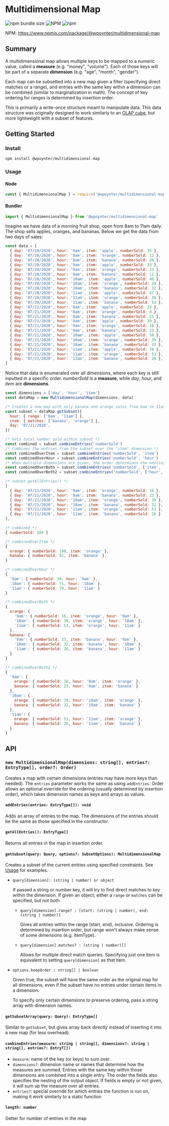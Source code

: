 # Multidimensional Map

![npm bundle size](https://img.shields.io/bundlephobia/min/@wpoynter/multidimensional-map?style=flat-square)
![NPM](https://img.shields.io/npm/l/@wpoynter/multidimensional-map?style=flat-square)
![npm](https://img.shields.io/npm/v/@wpoynter/multidimensional-map?style=flat-square)

NPM: <https://www.npmjs.com/package/@wpoynter/multidimensional-map>

## Summary

A multidimensional map allows multiple keys to be mapped to a numeric value, called a **measure** (e.g. "money", "volume"). Each of those keys will be part of a separate **dimension** (e.g. "age", "month", "gender").

Each map can be subsetted into a new map given a filter (specifying direct matches or a range), and entries with the same key within a dimension can be combined (similar to marginalization in math).  The concept of key ordering for ranges is determined by insertion order.

This is primarily a write-once structure meant to manipulate data. This data structure was originally designed to work similarly to an [OLAP cube](https://en.wikipedia.org/wiki/OLAP_cube), but more lightweight with a subset of features.

## Getting Started

### Install

```bash
npm install @wpoynter/multidimensional-map
```

### Usage

#### Node

```javascript
const { MultidimensionalMap } = require('@wpoynter/multidimensional-map')
```

#### Bundler

```javascript
import { MultidimensionalMap } from '@wpoynter/multidimensional-map'
```

Imagine we have data of a morning fruit shop, open from 8am to 11am daily. The shop sells apples, oranges, and bananas. Below we get the data from two days of sales:

```javascript
const data = [
  { day: '07/20/2020', hour: '8am', item: 'apple', numberSold: 35 },
  { day: '07/20/2020', hour: '8am', item: 'orange', numberSold: 12 },
  { day: '07/20/2020', hour: '8am', item: 'banana', numberSold: 26 },
  { day: '07/20/2020', hour: '9am', item: 'apple', numberSold: 33 },
  { day: '07/20/2020', hour: '9am', item: 'orange', numberSold: 23 },
  { day: '07/20/2020', hour: '9am', item: 'banana', numberSold: 11 },
  { day: '07/20/2020', hour: '10am', item: 'apple', numberSold: 46 },
  { day: '07/20/2020', hour: '10am', item: 'orange', numberSold: 34 },
  { day: '07/20/2020', hour: '10am', item: 'banana', numberSold: 32 },
  { day: '07/20/2020', hour: '11am', item: 'apple', numberSold: 67 },
  { day: '07/20/2020', hour: '11am', item: 'orange', numberSold: 36 },
  { day: '07/20/2020', hour: '11am', item: 'banana', numberSold: 54 },
  { day: '07/21/2020', hour: '8am', item: 'apple', numberSold: 25 },
  { day: '07/21/2020', hour: '8am', item: 'orange', numberSold: 8 },
  { day: '07/21/2020', hour: '8am', item: 'banana', numberSold: 21 },
  { day: '07/21/2020', hour: '9am', item: 'apple', numberSold: 20 },
  { day: '07/21/2020', hour: '9am', item: 'orange', numberSold: 16 },
  { day: '07/21/2020', hour: '9am', item: 'banana', numberSold: 23 },
  { day: '07/21/2020', hour: '10am', item: 'apple', numberSold: 50 },
  { day: '07/21/2020', hour: '10am', item: 'orange', numberSold: 39 },
  { day: '07/21/2020', hour: '10am', item: 'banana', numberSold: 32 },
  { day: '07/21/2020', hour: '11am', item: 'apple', numberSold: 78 },
  { day: '07/21/2020', hour: '11am', item: 'orange', numberSold: 53 },
  { day: '07/21/2020', hour: '11am', item: 'banana', numberSold: 26 },
]
```

Notice that data is enumerated over all dimensions, where each key is still inputted in a specific order. *numberSold* is a **measure**, while *day*, *hour*, and *item* are **dimensions**.

```javascript
const dimensions = ['day', 'hour', 'item']
const dataMap = new MultidimensionalMap(dimensions, data)

/* Creates a new map with only banana and orange sales from 9am to 11am on 07/21/2020 */
const subset = dataMap.getSubset({
  hour: { range: ['9am', '11am'] },
  item: { matches: ['banana', 'orange'] },
  day: '07/21/2020',
})

/* Gets total number sold within subset */
const combined = subset.combineEntries('numberSold')
/* Combines the entries from the subset over the "item" dimension */
const combinedOverItem = subset.combineEntries('numberSold', 'item')
const combinedOverHour = subset.combineEntries('numberSold', 'hour')
/* When multiple dimensions are given, the order determines the nesting of the output object */
const combinedOverBoth = subset.combineEntries('numberSold', ['item', 'hour'])
const combinedOverBoth2 = subset.combineEntries('numberSold', ['hour', 'item'])

```

```javascript
/* subset.getAllEntries() */
[
  { day: '07/21/2020', hour: '9am', item: 'orange', numberSold: 16 },
  { day: '07/21/2020', hour: '9am', item: 'banana', numberSold: 23 },
  { day: '07/21/2020', hour: '10am', item: 'orange', numberSold: 39 },
  { day: '07/21/2020', hour: '10am', item: 'banana', numberSold: 32 },
  { day: '07/21/2020', hour: '11am', item: 'orange', numberSold: 53 },
  { day: '07/21/2020', hour: '11am', item: 'banana', numberSold: 26 }
],

/* combined */
{ numberSold: 189 }

/* combinedOverItem */
{
  orange: { numberSold: 108, item: 'orange' },
  banana: { numberSold: 81, item: 'banana' },
}

/* combinedOverHour */
{
  '9am': { numberSold: 39, hour: '9am' },
  '10am': { numberSold: 71, hour: '10am' },
  '11am': { numberSold: 79, hour: '11am' }
}

/* combinedOverBoth */
{
  orange: {
    '9am': { numberSold: 16, item: 'orange', hour: '9am' },
    '10am': { numberSold: 39, item: 'orange', hour: '10am' },
    '11am': { numberSold: 53, item: 'orange', hour: '11am' }
  },
  banana: {
    '9am': { numberSold: 23, item: 'banana', hour: '9am' },
    '10am': { numberSold: 32, item: 'banana', hour: '10am' },
    '11am': { numberSold: 26, item: 'banana', hour: '11am' }
  }
}

/* combinedOverBoth2 */
{
  '9am': {
    orange: { numberSold: 16, hour: '9am', item: 'orange' },
    banana: { numberSold: 23, hour: '9am', item: 'banana' }
  },
  '10am': {
    orange: { numberSold: 39, hour: '10am', item: 'orange' },
    banana: { numberSold: 32, hour: '10am', item: 'banana' }
  },
  '11am': {
    orange: { numberSold: 53, hour: '11am', item: 'orange' },
    banana: { numberSold: 26, hour: '11am', item: 'banana' }
  }
}
```

## API

### `new MultidimensionalMap(dimensions: string[], entries?: EntryType[], order?: Order)`

Creates a map with certain dimensions (entries may have more keys than needed). The `entries` parameter works the same as using `addEntries`. Order allows an optional override for the ordering (usually determined by insertion order), which takes dimension names as keys and arrays as values.

#### `addEntries(entries: EntryType[]): void`

  Adds an array of entries to the map. The dimensions of the entries should be the same as those specified in the constructor.

#### `getAllEntries(): EntryType[]`

  Returns all entries in the map in insertion order.

#### `getSubset(query: Query, options?: SubsetOptions): MultidimensionalMap`

  Creates a subset of the current entries using specified constraints. See [Usage](#usage) for examples.

- `query[dimension]: (string | number) or object`

  If passed a string or number key, it will try to find direct matches to key within the dimension. If given an object, either a `range` or `matches` can be specified, but not both.
  
  - `query[dimension].range? : [start: (string | number), end: (string | number)]`

    Gives all entries within the range (start, end), inclusive. Ordering is determined by insertion order, but range won't always make sense of some dimensions (e.g. itemType).

  - `query[dimension].matches? : (string | number)[]`

    Allows for multiple direct match queries. Specifying just one item is equivalent to setting `query[dimension]` as that item.

- `options.keepOrder : string[] | boolean`

  Given true, the subset will have the same order as the original map for all dimensions, even if the subset have no entries under certain items in a dimension.

  To specify only certain dimensions to preserve ordering, pass a string array with dimension names.

#### `getSubsetArray(query: Query): EntryType[]`

  Similar to `getSubset`, but gives array back directly instead of inserting it into a new map (for less overhead).

#### `combineEntries(measure: string | string[], dimensions?: string | string[], entries?: EntryT[])`

- `measure`: name of the key (or keys) to sum over.
- `dimensions?`: dimension name or names that determine how the measures are summed. Entries with the same key within those dimensions are combined into a single entry. The order the fields also specifies the nesting of the output object. If fields is empty or not given, it will sum up the measure over all entries.
- `entries?`: special override for which entries the function is run on, making it work similarly to a static function

#### `length: number`

  Getter for number of entries in the map
